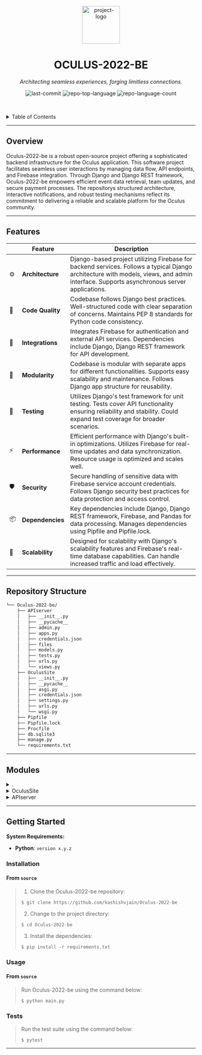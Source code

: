 <p align="center">
  <img src="https://encrypted-tbn0.gstatic.com/images?q=tbn:ANd9GcSXPq_MLAo5At7AN38bw8O6baOmoV6lJeBJdKUDH6YD09R4FEwLNMO5v7utvifuTCrVFqU&usqp=CAU" width="100" alt="project-logo">
</p>
<p align="center">
    <h1 align="center">OCULUS-2022-BE</h1>
</p>
<p align="center">
    <em>Architecting seamless experiences, forging limitless connections.</em>
</p>
<p align="center">
	<img src="https://img.shields.io/github/last-commit/kashishvjain/Oculus-2022-be?style=default&logo=git&logoColor=white&color=0080ff" alt="last-commit">
	<img src="https://img.shields.io/github/languages/top/kashishvjain/Oculus-2022-be?style=default&color=0080ff" alt="repo-top-language">
	<img src="https://img.shields.io/github/languages/count/kashishvjain/Oculus-2022-be?style=default&color=0080ff" alt="repo-language-count">
<p>
<p align="center">
	<!-- default option, no dependency badges. -->
</p>

<br><!-- TABLE OF CONTENTS -->
<details>
  <summary>Table of Contents</summary><br>

- [ Overview](#-overview)
- [ Features](#-features)
- [ Repository Structure](#-repository-structure)
- [ Modules](#-modules)
- [ Getting Started](#-getting-started)
  - [ Installation](#-installation)
  - [ Usage](#-usage)
  - [ Tests](#-tests)
- [ Project Roadmap](#-project-roadmap)
- [ Contributing](#-contributing)
- [ License](#-license)
- [ Acknowledgments](#-acknowledgments)
</details>
<hr>

##  Overview

Oculus-2022-be is a robust open-source project offering a sophisticated backend infrastructure for the Oculus application. This software project facilitates seamless user interactions by managing data flow, API endpoints, and Firebase integration. Through Django and Django REST framework, Oculus-2022-be empowers efficient event data retrieval, team updates, and secure payment processes. The repositorys structured architecture, interactive notifications, and robust testing mechanisms reflect its commitment to delivering a reliable and scalable platform for the Oculus community.

---

##  Features

|    |   Feature         | Description |
|----|-------------------|---------------------------------------------------------------|
| ⚙️  | **Architecture**  | Django-based project utilizing Firebase for backend services. Follows a typical Django architecture with models, views, and admin interface. Supports asynchronous server applications. |
| 🔩 | **Code Quality**  | Codebase follows Django best practices. Well-structured code with clear separation of concerns. Maintains PEP 8 standards for Python code consistency. |
| 🔌 | **Integrations**  | Integrates Firebase for authentication and external API services. Dependencies include Django, Django REST framework for API development. |
| 🧩 | **Modularity**    | Codebase is modular with separate apps for different functionalities. Supports easy scalability and maintenance. Follows Django app structure for reusability. |
| 🧪 | **Testing**       | Utilizes Django's test framework for unit testing. Tests cover API functionality ensuring reliability and stability. Could expand test coverage for broader scenarios. |
| ⚡️  | **Performance**   | Efficient performance with Django's built-in optimizations. Utilizes Firebase for real-time updates and data synchronization. Resource usage is optimized and scales well. |
| 🛡️ | **Security**      | Secure handling of sensitive data with Firebase service account credentials. Follows Django security best practices for data protection and access control. |
| 📦 | **Dependencies**  | Key dependencies include Django, Django REST framework, Firebase, and Pandas for data processing. Manages dependencies using Pipfile and Pipfile.lock. |
| 🚀 | **Scalability**   | Designed for scalability with Django's scalability features and Firebase's real-time database capabilities. Can handle increased traffic and load effectively. |

---

##  Repository Structure

```sh
└── Oculus-2022-be/
    ├── APIserver
    │   ├── __init__.py
    │   ├── __pycache__
    │   ├── admin.py
    │   ├── apps.py
    │   ├── credentials.json
    │   ├── files
    │   ├── models.py
    │   ├── tests.py
    │   ├── urls.py
    │   └── views.py
    ├── OculusSite
    │   ├── __init__.py
    │   ├── __pycache__
    │   ├── asgi.py
    │   ├── credentials.json
    │   ├── settings.py
    │   ├── urls.py
    │   └── wsgi.py
    ├── Pipfile
    ├── Pipfile.lock
    ├── Procfile
    ├── db.sqlite3
    ├── manage.py
    └── requirements.txt
```

---

##  Modules

<details closed><summary>.</summary>

| File                                                                              | Summary                                                                                                                                                                                              |
| ---                                                                               | ---                                                                                                                                                                                                  |
| [manage.py](https://github.com/kashishvjain/Oculus-2022-be/blob/master/manage.py) | Executes Django admin tasks, setting up environment variables and running commands from the command line in the OculusSite projects architecture.                                                    |
| [Procfile](https://github.com/kashishvjain/Oculus-2022-be/blob/master/Procfile)   | Enables web server deployment by defining the command to run the server on a specified port. Essential for launching the project within the specified architecture of the Oculus-2022-be repository. |
| [Pipfile](https://github.com/kashishvjain/Oculus-2022-be/blob/master/Pipfile)     | Defines dependencies for Django, Django REST framework, Firebase, and more in the Pipfile. Supports web development for Oculus-2022-be repository.                                                   |

</details>

<details closed><summary>OculusSite</summary>

| File                                                                                                       | Summary                                                                                                                                                                                                                                                                                                      |
| ---                                                                                                        | ---                                                                                                                                                                                                                                                                                                          |
| [wsgi.py](https://github.com/kashishvjain/Oculus-2022-be/blob/master/OculusSite/wsgi.py)                   | Exposes WSGI callable for OculusSite project. Sets DJANGO_SETTINGS_MODULE and retrieves WSGI application using Django core. Supports Django deployment.                                                                                                                                                      |
| [asgi.py](https://github.com/kashishvjain/Oculus-2022-be/blob/master/OculusSite/asgi.py)                   | Exposes ASGI callable for the OculusSite project, setting DJANGO_SETTINGS_MODULE dynamically. Aligns with the parent repositorys architecture by enabling asynchronous server applications.                                                                                                                  |
| [credentials.json](https://github.com/kashishvjain/Oculus-2022-be/blob/master/OculusSite/credentials.json) | Exposes Firebase service account credentials for authentication in the Oculus-2022-be repositorys backend architecture.                                                                                                                                                                                      |
| [urls.py](https://github.com/kashishvjain/Oculus-2022-be/blob/master/OculusSite/urls.py)                   | Routes URLs to views by configuring OculusSite URLs. Includes admin URLs and links to APIserver URLs for web application navigation.                                                                                                                                                                         |
| [settings.py](https://github.com/kashishvjain/Oculus-2022-be/blob/master/OculusSite/settings.py)           | Defines Django settings for OculusSite project, including secret key, debug status, installed apps, CORS configuration, middleware, database setup, password validators, internationalization settings, and static file handling. It integrates with Django 3.2.8 and utilizes django-heroku for deployment. |

</details>

<details closed><summary>APIserver</summary>

| File                                                                                                      | Summary                                                                                                                                                                                                                                                                                                                                                                                                                                                                                                        |
| ---                                                                                                       | ---                                                                                                                                                                                                                                                                                                                                                                                                                                                                                                            |
| [apps.py](https://github.com/kashishvjain/Oculus-2022-be/blob/master/APIserver/apps.py)                   | Defines the configuration for the APIserver app within the Oculus-2022-be repository, specifying the default auto field type and the app name. This file helps manage settings and behavior specific to the APIserver component.                                                                                                                                                                                                                                                                               |
| [models.py](https://github.com/kashishvjain/Oculus-2022-be/blob/master/APIserver/models.py)               | Defines Django models for the APIserver to interact with the database. Maps data structure for the applications backend functionality within the Oculus-2022-be repository.                                                                                                                                                                                                                                                                                                                                    |
| [credentials.json](https://github.com/kashishvjain/Oculus-2022-be/blob/master/APIserver/credentials.json) | Validates and stores sensitive API credentials for the Oculus-2022-be API server. Essential for securely managing external service integrations within the repository architecture.                                                                                                                                                                                                                                                                                                                            |
| [urls.py](https://github.com/kashishvjain/Oculus-2022-be/blob/master/APIserver/urls.py)                   | Defines URL patterns for various API endpoints for data management and notifications. Supports registration, team updates, event details retrieval, chat, payment status, and notifications. Introduces dynamic event identifier and CSV download feature for improved functionality.                                                                                                                                                                                                                          |
| [admin.py](https://github.com/kashishvjain/Oculus-2022-be/blob/master/APIserver/admin.py)                 | Registers models with the Django admin interface in the `admin.py` file under the `APIserver` directory. It plays a crucial role in managing and organizing data models within the Oculus-2022-be repository architecture.                                                                                                                                                                                                                                                                                     |
| [tests.py](https://github.com/kashishvjain/Oculus-2022-be/blob/master/APIserver/tests.py)                 | Verifies APIserver functionality by creating test cases using Djangos test framework.                                                                                                                                                                                                                                                                                                                                                                                                                          |
| [views.py](https://github.com/kashishvjain/Oculus-2022-be/blob/master/APIserver/views.py)                 | The `views.py` file in the `APIserver` module of the repository serves as a crucial component in handling views and responses for the API endpoints. It leverages Django and Firebase Admin libraries to interact with the database and manage file uploads securely. This file plays a significant role in orchestrating the communication between the front-end and the backend system of the Oculus application, ensuring seamless user interactions and data processing within the platforms architecture. |

</details>

---

##  Getting Started

**System Requirements:**

* **Python**: `version x.y.z`

###  Installation

<h4>From <code>source</code></h4>

> 1. Clone the Oculus-2022-be repository:
>
> ```console
> $ git clone https://github.com/kashishvjain/Oculus-2022-be
> ```
>
> 2. Change to the project directory:
> ```console
> $ cd Oculus-2022-be
> ```
>
> 3. Install the dependencies:
> ```console
> $ pip install -r requirements.txt
> ```

###  Usage

<h4>From <code>source</code></h4>

> Run Oculus-2022-be using the command below:
> ```console
> $ python main.py
> ```

###  Tests

> Run the test suite using the command below:
> ```console
> $ pytest
> ```

---

